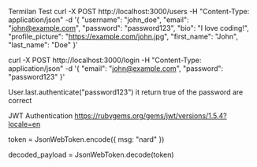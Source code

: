 Termilan Test
curl -X POST http://localhost:3000/users -H "Content-Type: application/json" -d '{
"username": "john_doe",
"email": "john@example.com",
"password": "password123",
"bio": "I love coding!",
"profile_picture": "https://example.com/john.jpg",
"first_name": "John",
"last_name": "Doe"
}'

curl -X POST http://localhost:3000/login -H "Content-Type: application/json" -d '{
"email": "john@example.com",
"password": "password123"
}'

User.last.authenticate("password123")
it return true of the password are correct

JWT Authentication
https://rubygems.org/gems/jwt/versions/1.5.4?locale=en

token = JsonWebToken.encode({ msg: "nard" })

decoded_payload = JsonWebToken.decode(token)

